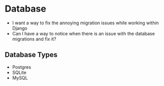 # Database

- I want a way to fix the annoying migration issues while working within Django
- Can I have a way to notice when there is an issue with the database migrations and fix it?


## Database Types
- Postgres  
- SQLite
- MySQL